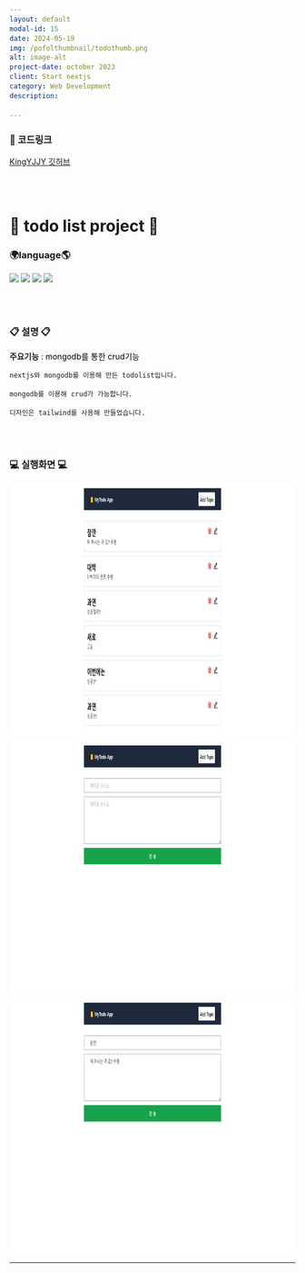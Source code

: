 ```yaml
---
layout: default
modal-id: 15
date: 2024-05-19
img: /pofolthumbnail/todothumb.png
alt: image-alt
project-date: october 2023
client: Start nextjs
category: Web Development
description: 

---
```

### 📌 코드링크 
 [KingYJJY 깃허브](https://github.com/kingyjjy/todo-web "https://github.com/kingyjjy/todo-web")
  
<br><br/>

# 📒 todo list project 📝
### 🌍language🌎
  <img src="https://img.shields.io/badge/mongoDB-47A248?style=for-the-badge&logo=MongoDB&logoColor=white">
  <img src="https://img.shields.io/badge/css-1572B6?style=for-the-badge&logo=css3&logoColor=white"> 
<img src="https://img.shields.io/badge/nextjs-000000?style=for-the-badge&logo=next.js&logoColor=black"> 
  <img src="https://img.shields.io/badge/tailwindcss-06B6D4?style=for-the-badge&logo=tailwindcss&logoColor=white"> 

<br><br/>
  
### 📋 설명 📋
 **주요기능** : <span style="color:black">mongodb를 통한 crud기능</span>

    nextjs와 mongodb를 이용해 만든 todolist입니다.

    mongodb를 이용해 crud가 가능합니다.

    디자인은 tailwind를 사용해 만들었습니다.



<br><br/>


### 💻 실행화면 💻
<img src="../img/project/toweb/first.png" width="800" height="450">  
<img src="../img/project/toweb/create.png" width="800" height="450">  
<img src="../img/project/toweb/edit.png" width="800" height="450">  
 



---